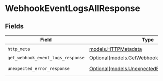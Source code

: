 # WebhookEventLogsAllResponse


## Fields

| Field                                                                                    | Type                                                                                     | Required                                                                                 | Description                                                                              |
| ---------------------------------------------------------------------------------------- | ---------------------------------------------------------------------------------------- | ---------------------------------------------------------------------------------------- | ---------------------------------------------------------------------------------------- |
| `http_meta`                                                                              | [models.HTTPMetadata](../models/httpmetadata.md)                                         | :heavy_check_mark:                                                                       | N/A                                                                                      |
| `get_webhook_event_logs_response`                                                        | [Optional[models.GetWebhookEventLogsResponse]](../models/getwebhookeventlogsresponse.md) | :heavy_minus_sign:                                                                       | EventLogs                                                                                |
| `unexpected_error_response`                                                              | [Optional[models.UnexpectedErrorResponse]](../models/unexpectederrorresponse.md)         | :heavy_minus_sign:                                                                       | Unexpected error                                                                         |